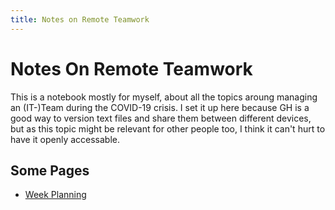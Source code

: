 ```yaml
---
title: Notes on Remote Teamwork
---
```


# Notes On Remote Teamwork

This is a notebook mostly for myself, about all the topics aroung managing an (IT-)Team during the COVID-19 crisis.
I set it up here because GH is a good way to version text files and share them between different devices, but as this topic might be relevant for other people too, I think it can't hurt to have it openly accessable.

## Some Pages

- [Week Planning](week-planning)
